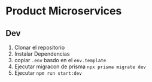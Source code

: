 # Product Microservices

## Dev

1. Clonar el repositorio
2. Instalar Dependencias
3. copiar `.env` basdo en el `env.template`
4. Ejecutar migracon de prisma `npx prisma migrate dev`
5. Ejecutar `npm run start:dev`